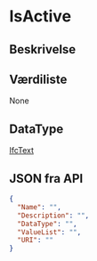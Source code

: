 # IsActive

## Beskrivelse

## Værdiliste

None

## DataType

[IfcText](../DataTypes/IfcText.md)

## JSON fra API

```json
{
  "Name": "",
  "Description": "",
  "DataType": "",
  "ValueList": "",
  "URI": ""
}
```
